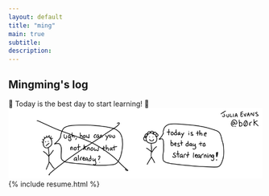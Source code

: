 ```yaml
---
layout: default
title: "ming"
main: true
subtitle: 
description: 
---
```

<div class="intro-animation">
<section class="explanation">
    <h1 class="intro">
    Mingming's log
    </h1>
    &#x1f49c; Today is the best day to start learning! &#x1f49c;
    <a href="https://wizardzines.com/"><img src="img/start-learning-today.png"></a>
</section>
</div>
{% include resume.html %}
